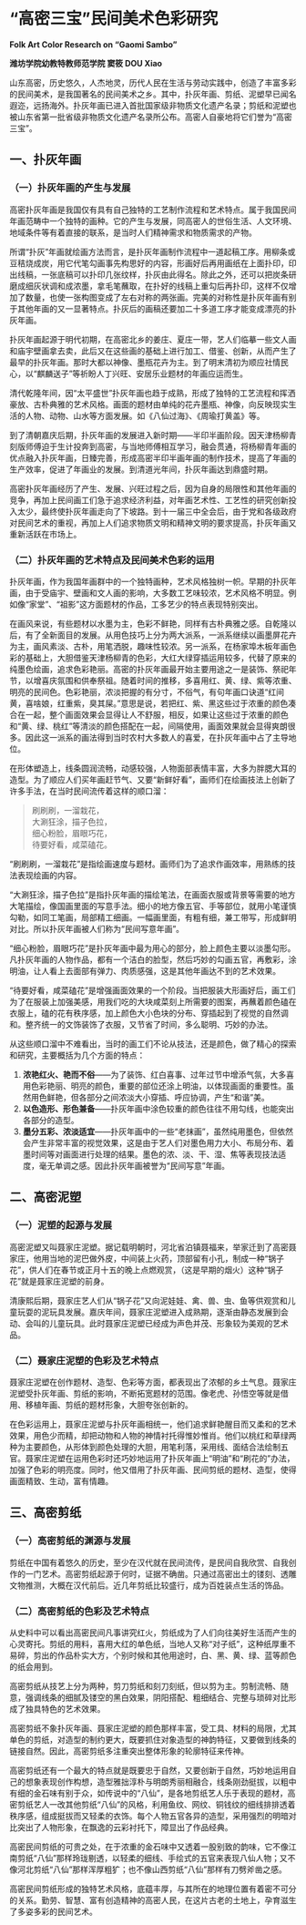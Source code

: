 # “高密三宝”民间美术色彩研究

**Folk Art Color Research on “Gaomi Sambo”**

**潍坊学院幼教特教师范学院 窦筱 DOU Xiao**

山东高密，历史悠久，人杰地灵，历代人民在生活与劳动实践中，创造了丰富多彩的民间美术，是我国著名的民间美术之乡。其中，扑灰年画、剪纸、泥塑早已闻名遐迩，远扬海外。扑灰年画已进入首批国家级非物质文化遗产名录；剪纸和泥塑也被山东省第一批省级非物质文化遗产名录所公布。高密人自豪地将它们誉为“高密三宝”。

## 一、扑灰年画

### （一）扑灰年画的产生与发展

高密扑灰年画是我国仅有具有自己独特的工艺制作流程和艺术特点。属于我国民间年画范畴中一个独特的画种。它的产生与发展，同高密人的世俗生活、人文环境、地域条件等有着直接的联系，是当时人们精神需求和物质需求的产物。

所谓“扑灰”年画就绘画方法而言，是扑灰年画制作流程中一道起稿工序。用柳条或豆秸烧成炭，用它代笔勾画事先构思好的内容，形画好后再用画纸在上面扑印，印出线稿，一张底稿可以扑印几张纹样，扑灰由此得名。除此之外，还可以把炭条研磨成细灰状调和成浓墨，拿毛笔蘸取，在扑好的线稿上重勾后再扑印，这样不仅增加了数量，也使一张构图变成了左右对称的两张画。完美的对称性是扑灰年画有别于其他年画的又一显著特点。扑灰后的画稿还要加二十多道工序才能变成漂亮的扑灰年画。

扑灰年画起源于明代初期，在高密北乡的姜庄、夏庄一带，艺人们临摹一些文人画和庙宇壁画拿去卖，此后又在这些画的基础上进行加工、借鉴、创新，从而产生了最早的扑灰年画。那时大都以神像、墨瓶花卉为主。到了明末清初为顺应社情民心，以“麒麟送子”等祈盼人丁兴旺、安居乐业题材的年画应运而生。

清代乾隆年间，因“太平盛世”扑灰年画也趋于成熟，形成了独特的工艺流程和挥洒豪放、古朴典雅的艺术风格。画面的题材由单纯的花卉墨瓶、神像，向反映现实生活的人物、动物、山水等方面发展。如《八仙过海》、《周瑜打黄盖》等。

到了清朝嘉庆后期，扑灰年画的发展进入新时期——半印半画阶段。因天津杨柳青刻版师傅迫于生计投奔到高密，与当地师傅相互学习，融会贯通，将杨柳青年画的优点融入扑灰年画，日臻完善，形成高密半印半画年画的制作技术，提高了年画的生产效率，促进了年画业的发展。到清道光年间，扑灰年画达到鼎盛时期。

高密扑灰年画经历了产生、发展、兴旺过程之后，因为自身的局限性和其他年画的竞争，再加上民间画工们急于追求经济利益，对年画艺术性、工艺性的研究创新投入太少，最终使扑灰年画走向了下坡路。到十一届三中全会后，由于党和各级政府对民间艺术的重视，再加上人们追求物质文明和精神文明的要求提高，扑灰年画又重新活跃在市场上。

### （二）扑灰年画的艺术特点及民间美术色彩的运用

扑灰年画，作为我国年画群中的一个独特画种，艺术风格独树一帜。早期的扑灰年画，由于受庙宇、壁画和文人画的影响，大多数工艺味较浓，艺术风格不明显。例如像“家堂”、“祖影”这方面题材的作品，工多艺少的特点表现特别突出。

在画风来说，有些题材以水墨为主，色彩不鲜艳，同样有古朴典雅之感。自乾隆以后，有了全新面目的发展。从用色技巧上分为两大派系，一派系继续以画墨屏花卉为主，画风素淡、古朴，用笔洒脱，趣味性较浓。另一派系，在杨家埠木板年画色彩的基础上，大胆借鉴天津杨柳青的色彩，大红大绿穿插运用较多，代替了原来的纯墨色绘画，追求色彩艳丽。高密的扑灰年画最开始主要用途之一是装饰、祭祀年节，以增喜庆氛围和供奉祭祖。随着时间的推移，多喜用红、黄、绿、紫等浓重、明亮的民间色。色彩艳丽，浓淡把握的有分寸，不俗气，有句年画口诀道“红间黄，喜啥娘，红重紫，臭其屎。”意思是说，若把红、紫、黑这些过于浓重的颜色凑合在一起，整个画面效果会显得让人不舒服，相反，如果让这些过于浓重的颜色和“黄、绿、桃红”等清淡的颜色搭配在一起，间隔使用，画面效果就会显得爽朗很多。因此这一派系的画法得到当时农村大多数人的喜爱，在扑灰年画中占了主导地位。

在形体塑造上，线条圆润流畅，动感较强，人物面部表情丰富，大多为胖腮大耳的造型。为了顺应人们买年画赶节气、又要“新鲜好看”，画师们在绘画技法上创新了许多手法，在当时民间流传着这样的顺口溜：

> 刷刷刷，一溜栽花，  
> 大涮狂涂，描子色拉，  
> 细心粉脸，眉眼巧花，  
> 待要好看，咸菜磕花。

“刷刷刷，一溜栽花”是指绘画速度与题材。画师们为了追求作画效率，用熟练的技法表现绘画的内容。

“大涮狂涂，描子色拉”是指扑灰年画的描绘笔法，在画面衣服或背景等需要的地方大笔描绘，像国画里面的写意手法。细小的地方像五官、手等部位，就用小笔谨慎勾勒，如同工笔画，局部精工细画。一幅画里面，有粗有细，兼工带写，形成鲜明对比。所以扑灰年画被人们称为“民间写意年画”。

“细心粉脸，眉眼巧花”是扑灰年画中最为用心的部分，脸上颜色主要以淡墨勾形。凡扑灰年画的人物作品，都有一个洁白的脸型，然后巧妙的勾画五官，再敷彩，涂明油，让人看上去面部有弹力、肉质感强，这是其他年画达不到的艺术效果。

“待要好看，咸菜磕花”是增强画面效果的一个阶段。当把服装大形画好后，画工们为了在服装上加强美感，用我们吃的大块咸菜刻上所需要的图案，再蘸着颜色磕在衣服上，磕的花有秩序感，加上颜色大小色块的分布、穿插起到了视觉的自然调和。整齐统一的文饰装饰了衣服，又节省了时间，多么聪明、巧妙的办法。

从这些顺口溜中不难看出，当时的画工们不论从技法，还是颜色，做了精心的探索和研究，主要概括为几个方面的特点：

1. **浓艳红火、艳而不俗**——为了装饰、红白喜事、过年过节中增添气氛，大多喜用色彩艳丽、明亮的颜色，重要的部位还涂上明油，以体现画面的重要性。虽然用色鲜艳，但各部分之间浓淡大小穿插、呼应协调，产生“和谐”美。
2. **以色造形、形色兼备**——扑灰年画中涂色较重的颜色往往不用勾线，也能突出各部分的造型。
3. **墨分五彩、浓淡适宜**——扑灰年画中的一些“老抹画”，虽然纯用墨色，但依然会产生非常丰富的视觉效果，这是由于艺人们对墨色用力大小、布局分布、着墨时间等对画面进行处理的结果。墨色的浓、淡、干、湿、焦等表现技法适度，毫无单调之感。因此扑灰年画被誉为“民间写意”年画。

## 二、高密泥塑

### （一）泥塑的起源与发展

高密泥塑又叫聂家庄泥塑。据记载明朝时，河北省泊镇聂福来，举家迁到了高密聂家庄，他用当地的泥巴做外皮，中间装上火药，顶部留有小孔，制成一种“锅子花”，供人们在春节或正月十五的晚上点燃观赏，（这是早期的烟火）这种“锅子花”就是聂家庄泥塑的前身。

清康熙后期，聂家庄艺人们从“锅子花”又向泥娃娃、禽、兽、虫、鱼等供观赏和儿童玩耍的泥玩具发展。嘉庆年间，聂家庄泥塑进入成熟期，逐渐由静态发展到会动、会叫的儿童玩具。此时聂家庄泥塑已经成为声色并茂、形象较为美观的艺术品。

### （二）聂家庄泥塑的色彩及艺术特点

聂家庄泥塑在创作题材、造型、色彩等方面，都表现出了浓郁的乡土气息。聂家庄泥塑受扑灰年画、剪纸的影响，不断拓宽题材的范围。像老虎、孙悟空等就是借用、移植年画、剪纸的题材形象，大胆夸张创新的。

在色彩运用上，聂家庄泥塑与扑灰年画相统一，他们追求鲜艳醒目而又柔和的艺术效果，用色少而精，却把动物和人物的神情衬托得惟妙惟肖。他们以桃红和草绿两种为主要颜色，从形体到颜色处理的大胆，用笔利落，采用线、面结合法绘制五官。聂家庄泥塑在运用色彩时还巧妙地运用了扑灰年画上“明油”和“刷花的”办法，加强了色彩的明亮度。同时，他又借用了扑灰年画、民间剪纸的题材、造型，使得画面精致、生动，富有情趣。

## 三、高密剪纸

### （一）高密剪纸的渊源与发展

剪纸在中国有着悠久的历史，至少在汉代就在民间流传，是民间自我欣赏、自我创作的一门艺术。高密剪纸起源于何时，证据不确凿。只通过高密出土的镂刻、透雕文物推测，大概在汉代前后。近几年剪纸比较盛行，成为百姓装点生活的饰品。

### （二）高密剪纸的色彩及艺术特点

从史料中可以看出高密民间凡事讲究红火，剪纸成为了人们向往美好生活而产生的心灵寄托。剪纸的用料，喜用大红的单色纸，当地人又称“对子纸”，这种纸厚重不易碎，剪出的作品朴实大方，个别时候和其他用途时，白、黑、黄、绿、蓝等颜色的纸会用到。

高密剪纸从技艺上分为两种，剪刀剪纸和刻刀刻纸，但以剪为主。剪制流畅、随意，强调线条的细腻及镂空的黑白效果，阴阳搭配、粗细结合、完整与琐碎对比形成了独具特色的艺术效果。

高密剪纸不象扑灰年画、聂家庄泥塑的颜色那样丰富，受工具、材料的局限，尤其单色的剪纸，对造型的制约更大，既要抓住对象造型的神韵特征，又要做到线条的链接自然。因此，高密剪纸多注重突出整体形象的轮廓特征来传神。

高密剪纸还有一个最大的特点就是既要忠于自然，又要创新于自然，巧妙地运用自己的想象表现创作构想，造型雅拙淳朴与明朗秀丽相融合，线条刚劲挺拔，以粗中有细的金石味有别于众，如传说中的“八仙”，是各地剪纸艺人乐于表现的题材，高密剪纸艺人一改其他剪纸“八仙”的风格，利用鱼纹、网纹、铜钱纹的细线排排透着秩序感，组成挺拔而又轻柔的衣饰。每个人物五官各异的造型，采用强烈的明暗对比突出了人物形象，在飘逸的云彩衬托下，障显出了作品经典。

高密民间剪纸的可贵之处，在于浓重的金石味中又透着一股别致的韵味，它不像江南剪纸“八仙”那样玲珑剔透，以轻柔的细线、手绘式的五官来表现八仙人物；又不像河北剪纸“八仙”那样浑厚粗犷；也不像山西剪纸“八仙”那样有刀劈斧凿之感。

高密民间剪纸形成的独特艺术风格，底蕴丰厚，与其所在的地理位置有着密不可分的关系。勤劳、智慧、富有创造精神的高密人民，在这片古老的土地上，孕育滋生了多姿多彩的民间艺术。